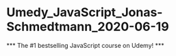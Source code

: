 # Umedy_JavaScript_Jonas-Schmedtmann_2020-06-19
   *** The #1 bestselling JavaScript course on Udemy! ***
